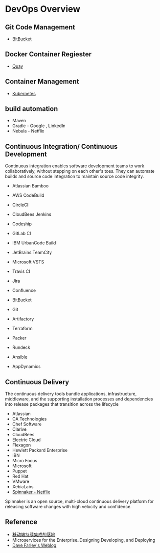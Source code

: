 # DevOps Overview

## Git Code Management

* [BitBucket](https://bitbucket.org/)

## Docker Container Regiester
 
* [Quay](https://www.openshift.com/products/quay)
  
## Container Management

* [Kubernetes](https://kubernetes.io/)

## build automation

* Maven
* Gradle - Google , LinkedIn
* Nebula - Netflix
  
## Continuous Integration/ Continuous Development

Continuous integration enables software development teams to work collaboratively, without stepping on each other's toes. They can automate builds and source code integration to maintain source code integrity.

* Atlassian Bamboo
* AWS CodeBuild
* CircleCI
* CloudBees Jenkins
* Codeship
* GitLab CI
* IBM UrbanCode Build
* JetBrains TeamCity
* Microsoft VSTS
* Travis CI

* Jira
* Confluence
* BitBucket
* Git
* Artifactory
* Terraform
* Packer
* Rundeck
* Ansible
* AppDynamics

## Continuous Delivery

The continuous delivery tools bundle applications, infrastructure, middleware, and the supporting installation processes and dependencies into release packages that transition across the lifecycle

* Atlassian
* CA Technologies
* Chef Software
* Clarive
* CloudBees
* Electric Cloud
* Flexagon
* Hewlett Packard Enterprise
* IBN
* Micro Focus
* Microsoft
* Puppet
* Red Hat
* VMware
* XebiaLabs
* [Spinnaker - Netflix](https://www.spinnaker.io)

Spinnaker is an open source, multi-cloud continuous delivery platform for releasing software changes with high velocity and confidence.
  
## Reference

* [移动端持续集成的落地](https://mp.weixin.qq.com/s/1nlK6Nt3ewS7f4PkVU6IBA )
* Microservices for the Enterprise_Designing Developing, and Deploying
* [Dave Farley's Weblog](http://www.davefarley.net)
